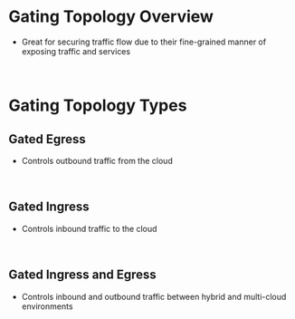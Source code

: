 # Gating Topology Overview

* Great for securing traffic flow due to their fine-grained manner of exposing traffic and services

<br>

# Gating Topology Types

## Gated Egress

* Controls outbound traffic from the cloud

<br>

## Gated Ingress

* Controls inbound traffic to the cloud

<br>

## Gated Ingress and Egress

* Controls inbound and outbound traffic between hybrid and multi-cloud environments
